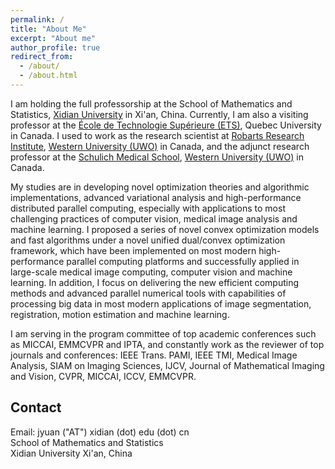 ```yaml
---
permalink: /
title: "About Me"
excerpt: "About me"
author_profile: true
redirect_from: 
  - /about/
  - /about.html
---
```


I am holding the full professorship at the School of Mathematics and Statistics, [Xidian University](http://www.xidian.edu.cn/) in Xi'an, China. Currently, I am also a visiting professor at the [École de Technologie Supérieure (ETS)](http://www.etsmtl.ca/), Quebec University in Canada. I used to work as the research scientist at [Robarts Research Institute](http://www.robarts.ca/), [Western University (UWO)](http://www.uwo.ca/) in Canada, and the adjunct research professor at the [Schulich Medical School](http://www.schulich.uwo.ca/), [Western University (UWO)](http://www.uwo.ca/) in Canada. 

My studies are in developing novel optimization theories and algorithmic implementations, advanced variational analysis and high-performance distributed parallel computing, especially with applications to most challenging practices of computer vision, medical image analysis and machine learning. I proposed a series of novel convex optimization models and fast algorithms under a novel unified dual/convex optimization framework, which have been implemented on most modern high-performance parallel computing platforms and successfully applied in large-scale medical image computing, computer vision and machine learning. In addition, I focus on delivering the new efficient computing methods and advanced parallel numerical tools with capabilities of processing big data in most modern applications
of image segmentation, registration, motion estimation and machine learning.

I am serving in the program committee of top academic conferences such as MICCAI, EMMCVPR and IPTA, and constantly work as the reviewer of top journals and conferences: IEEE Trans. PAMI, IEEE TMI, Medical Image Analysis, SIAM on Imaging Sciences, IJCV, Journal of Mathematical Imaging and Vision, CVPR, MICCAI, ICCV, EMMCVPR.

**Contact**
------

Email: jyuan ("AT") xidian (dot) edu (dot) cn  
School of Mathematics and Statistics   
Xidian University 
Xi'an, China
